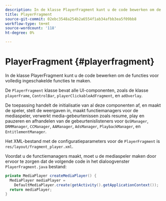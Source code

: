 ```yaml
---
description: In de klasse PlayerFragment kunt u de code bewerken om de functies voor volledig ingeschakelde functies te maken.
title: PlayerFragment
source-git-commit: 02ebc3548a254b2a6554f1ab34afbb3ea5f09bb8
workflow-type: tm+mt
source-wordcount: '118'
ht-degree: 0%

---
```


# PlayerFragment {#playerfragment}

In de klasse PlayerFragment kunt u de code bewerken om de functies voor volledig ingeschakelde functies te maken.

De `PlayerFragment` klasse bevat alle UI-componenten, zoals de klasse `playerFrame`, `ControlBar`, `playerClickableAdFragment`, en `adOverlay`.

De toepassing handelt de initialisatie van al deze componenten af, en maakt de speler, stelt de weergaven in, maakt functiemanagers voor de mediaspeler, verwerkt media-gebeurtenissen zoals resume, play en pauzeren en afhandelen van de gebeurtenislisteners voor `QoSManager`, `DRMManager`, `CCManager`, `AAManager`, `AdsManager`, `PlaybackManager`, en `EntitlementManager`.

Het XML-bestand met de configuratieparameters voor de `PlayerFragment` is `res/layout/fragment_player.xml`.

Voordat u de functiemanagers maakt, moet u de mediaspeler maken door ervoor te zorgen dat de volgende code in het dialoogvenster `PlayerFragment.java` bestand:

```java
private MediaPlayer createMediaPlayer() { 
  MediaPlayer mediaPlayer =  
    DefaultMediaPlayer.create(getActivity().getApplicationContext()); 
  return mediaPlayer; 
}
```
